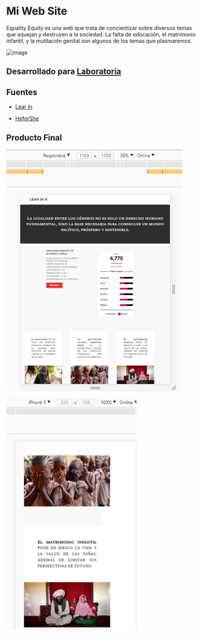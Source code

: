 # Mi Web Site

Equality Equity es una web que trata de concientizar sobre diversos temas que aquejan y destruyen a la sociedad. La falta de educación, el matrimonio infantil, y la mutilación genital son algunos de los temas que plasmaremos.

![image](https://user-images.githubusercontent.com/32310691/36520118-2cace556-175d-11e8-9c9e-03d3ce6df905.png)

## Desarrollado para [Laboratoria](http://www.laboratoria.la/)

## Fuentes
* [Lear In](http://leanin.org/about/es 'Lear In')

* [HeforShe](http://www.heforshe.org/es 'HeforShe')

## Producto Final

![](assets/img/responsive.png)

![](assets/img/movil.png)
